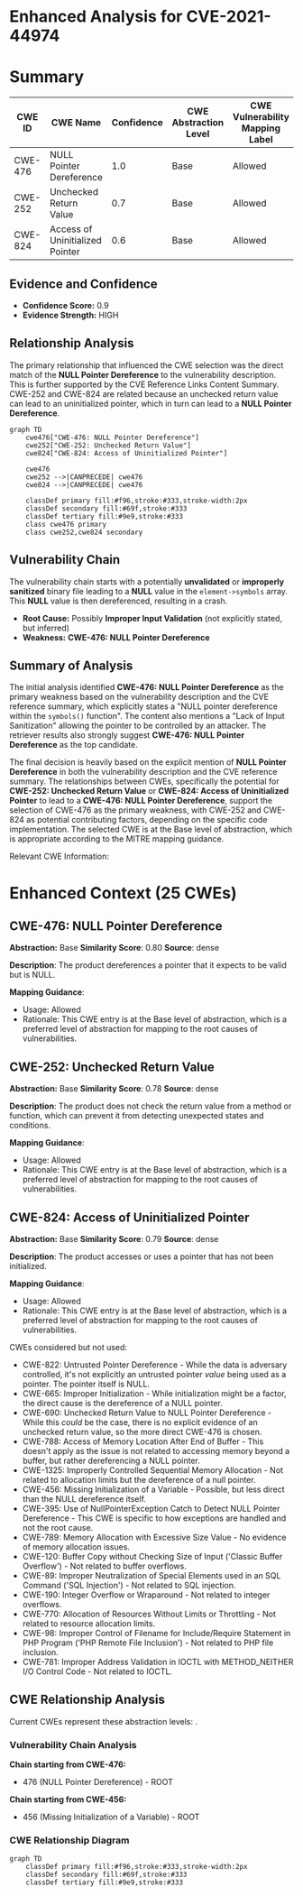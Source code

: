 # Enhanced Analysis for CVE-2021-44974

# Summary
| CWE ID | CWE Name | Confidence | CWE Abstraction Level | CWE Vulnerability Mapping Label | CWE-Vulnerability Mapping Notes |
|---|---|---|---|---|---|
| CWE-476 | NULL Pointer Dereference | 1.0 | Base | Allowed | Primary CWE |
| CWE-252 | Unchecked Return Value | 0.7 | Base | Allowed | Secondary Candidate |
| CWE-824 | Access of Uninitialized Pointer | 0.6 | Base | Allowed | Secondary Candidate |

## Evidence and Confidence

*   **Confidence Score:** 0.9
*   **Evidence Strength:** HIGH

## Relationship Analysis
The primary relationship that influenced the CWE selection was the direct match of the **NULL Pointer Dereference** to the vulnerability description. This is further supported by the CVE Reference Links Content Summary. CWE-252 and CWE-824 are related because an unchecked return value can lead to an uninitialized pointer, which in turn can lead to a **NULL Pointer Dereference**.

```mermaid
graph TD
    cwe476["CWE-476: NULL Pointer Dereference"]
    cwe252["CWE-252: Unchecked Return Value"]
    cwe824["CWE-824: Access of Uninitialized Pointer"]
    
    cwe476 
    cwe252 -->|CANPRECEDE| cwe476
    cwe824 -->|CANPRECEDE| cwe476
    
    classDef primary fill:#f96,stroke:#333,stroke-width:2px
    classDef secondary fill:#69f,stroke:#333
    classDef tertiary fill:#9e9,stroke:#333
    class cwe476 primary
    class cwe252,cwe824 secondary
```

## Vulnerability Chain
The vulnerability chain starts with a potentially **unvalidated** or **improperly sanitized** binary file leading to a **NULL** value in the `element->symbols` array. This **NULL** value is then dereferenced, resulting in a crash.

*   **Root Cause:** Possibly **Improper Input Validation** (not explicitly stated, but inferred)
*   **Weakness:** **CWE-476: NULL Pointer Dereference**

## Summary of Analysis
The initial analysis identified **CWE-476: NULL Pointer Dereference** as the primary weakness based on the vulnerability description and the CVE reference summary, which explicitly states a "NULL pointer dereference within the `symbols()` function". The content also mentions a "Lack of Input Sanitization" allowing the pointer to be controlled by an attacker. The retriever results also strongly suggest **CWE-476: NULL Pointer Dereference** as the top candidate.

The final decision is heavily based on the explicit mention of **NULL Pointer Dereference** in both the vulnerability description and the CVE reference summary. The relationships between CWEs, specifically the potential for **CWE-252: Unchecked Return Value** or **CWE-824: Access of Uninitialized Pointer** to lead to a **CWE-476: NULL Pointer Dereference**, support the selection of CWE-476 as the primary weakness, with CWE-252 and CWE-824 as potential contributing factors, depending on the specific code implementation. The selected CWE is at the Base level of abstraction, which is appropriate according to the MITRE mapping guidance.

Relevant CWE Information:

# Enhanced Context (25 CWEs)

## CWE-476: NULL Pointer Dereference
**Abstraction:** Base
**Similarity Score**: 0.80
**Source**: dense

**Description**:
The product dereferences a pointer that it expects to be valid but is NULL.

**Mapping Guidance**:
- Usage: Allowed
- Rationale: This CWE entry is at the Base level of abstraction, which is a preferred level of abstraction for mapping to the root causes of vulnerabilities.

## CWE-252: Unchecked Return Value
**Abstraction:** Base
**Similarity Score**: 0.78
**Source**: dense

**Description**:
The product does not check the return value from a method or function, which can prevent it from detecting unexpected states and conditions.

**Mapping Guidance**:
- Usage: Allowed
- Rationale: This CWE entry is at the Base level of abstraction, which is a preferred level of abstraction for mapping to the root causes of vulnerabilities.

## CWE-824: Access of Uninitialized Pointer
**Abstraction:** Base
**Similarity Score**: 0.79
**Source**: dense

**Description**:
The product accesses or uses a pointer that has not been initialized.

**Mapping Guidance**:
- Usage: Allowed
- Rationale: This CWE entry is at the Base level of abstraction, which is a preferred level of abstraction for mapping to the root causes of vulnerabilities.

CWEs considered but not used:

*   CWE-822: Untrusted Pointer Dereference - While the data is adversary controlled, it's not explicitly an untrusted pointer *value* being used as a pointer. The pointer itself is NULL.
*   CWE-665: Improper Initialization - While initialization might be a factor, the direct cause is the dereference of a NULL pointer.
*   CWE-690: Unchecked Return Value to NULL Pointer Dereference - While this *could* be the case, there is no explicit evidence of an unchecked return value, so the more direct CWE-476 is chosen.
*   CWE-788: Access of Memory Location After End of Buffer - This doesn't apply as the issue is not related to accessing memory beyond a buffer, but rather dereferencing a NULL pointer.
*   CWE-1325: Improperly Controlled Sequential Memory Allocation - Not related to allocation limits but the dereference of a null pointer.
*   CWE-456: Missing Initialization of a Variable - Possible, but less direct than the NULL dereference itself.
*   CWE-395: Use of NullPointerException Catch to Detect NULL Pointer Dereference - This CWE is specific to how exceptions are handled and not the root cause.
*   CWE-789: Memory Allocation with Excessive Size Value - No evidence of memory allocation issues.
*   CWE-120: Buffer Copy without Checking Size of Input ('Classic Buffer Overflow') - Not related to buffer overflows.
*   CWE-89: Improper Neutralization of Special Elements used in an SQL Command ('SQL Injection') - Not related to SQL injection.
*   CWE-190: Integer Overflow or Wraparound - Not related to integer overflows.
*   CWE-770: Allocation of Resources Without Limits or Throttling - Not related to resource allocation limits.
*   CWE-98: Improper Control of Filename for Include/Require Statement in PHP Program ('PHP Remote File Inclusion') - Not related to PHP file inclusion.
*   CWE-781: Improper Address Validation in IOCTL with METHOD_NEITHER I/O Control Code - Not related to IOCTL.


## CWE Relationship Analysis

Current CWEs represent these abstraction levels: .


### Vulnerability Chain Analysis

**Chain starting from CWE-476:**
- 476 (NULL Pointer Dereference) - ROOT


**Chain starting from CWE-456:**
- 456 (Missing Initialization of a Variable) - ROOT



### CWE Relationship Diagram

```mermaid
graph TD
    classDef primary fill:#f96,stroke:#333,stroke-width:2px
    classDef secondary fill:#69f,stroke:#333
    classDef tertiary fill:#9e9,stroke:#333
```